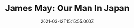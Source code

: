 ---
title: "James May: Our Man In Japan"
year: 2020
date: 2021-03-12T15:15:55.000Z
permalink: /almanac/tv/2021-03-12-james-may-our-man-in-japan/index.html
rating: 3
tmdbid: 96723
---